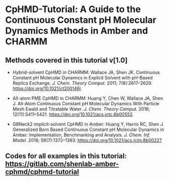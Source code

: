# CpHMD-Tutorial: A Guide to the Continuous Constant pH Molecular Dynamics Methods in Amber and CHARMM

## Methods covered in this tutorial v[1.0]
  - Hybrid-solvent CpHMD in CHARMM: Wallace JA, Shen JK. Continuous Constant pH Molecular Dynamics in Explicit Solvent with pH-Based Replica Exchange. _J. Chem. Theory Comput._ 2011; 7(8):2617–2629.
https://doi.org/10.1021/ct200146j.

  - All-atom PME CpHMD in CHARMM: Huang Y, Chen W, Wallace JA, Shen J. All-Atom Continuous Constant pH Molecular Dynamics With Particle Mesh Ewald and
Titratable Water. _J. Chem. Theory Comput._ 2016; 12(11):5411–5421. https://doi.org/10.1021/acs.jctc.6b00552.

  - GBNeck2 implicit-solvent CpHMD in Amber: Huang Y, Harris RC, Shen J. Generalized Born Based Continuous Constant pH Molecular Dynamics in Amber: Implementation, Benchmarking and Analysis. _J. Chem. Inf. Model._ 2018;
58(7):1372–1383. https://doi.org/10.1021/acs.jcim.8b00227

## Codes for all examples in this tutorial: https://gitlab.com/shenlab-amber-cphmd/cphmd-tutorial
